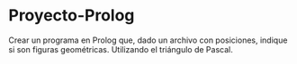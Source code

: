 # Proyecto-Prolog
Crear un programa en Prolog que, dado un archivo con posiciones, indique si son figuras geométricas. Utilizando el triángulo de Pascal.
